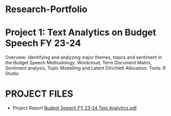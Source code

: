 # Research-Portfolio
# Project 1: Text Analytics on Budget Speech FY 23-24

Overview: Identifying and analyzing major themes, topics and sentiment in the Budget Speech
Methodology: Wordcloud, Term Document Matrix, Sentiment analysis, Topic Modelling and Latent Dirichlett Allocation.
Tools: R Studio

# PROJECT FILES
- Project Report [Budegt Speech FY 23-24 Text Analytics.pdf](https://github.com/user-attachments/files/17582196/Budegt.Speech.FY.23-24.Text.Analytics.pdf)

                  

